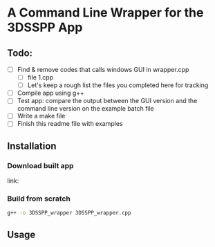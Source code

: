 # A Command Line Wrapper for the 3DSSPP App


## Todo:
- [ ] Find & remove codes that calls windows GUI in wrapper.cpp
  - [ ] file 1.cpp
  - [ ] Let's keep a rough list the files you completed here for tracking
- [ ] Compile app using g++
- [ ] Test app: compare the output between the GUI version and the command line version on the example batch file
- [ ] Write a make file
- [ ] Finish this readme file with examples

## Installation

### Download built app

link: 

### Build from scratch

```bash
g++ -o 3DSSPP_wrapper 3DSSPP_wrapper.cpp
```

## Usage
```bash

```

